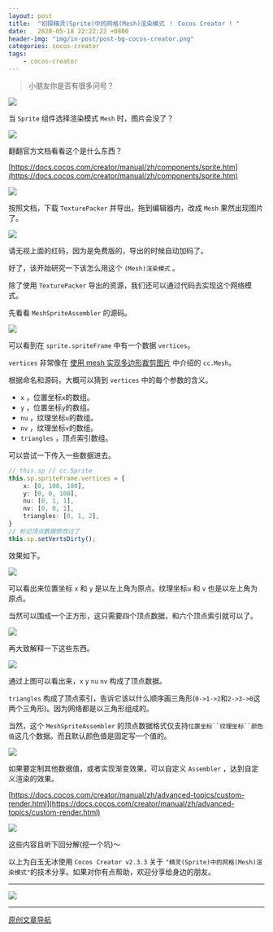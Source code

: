 ```yaml
---
layout: post
title:  "初探精灵(Sprite)中的网格(Mesh)渲染模式 ！ Cocos Creator ! "
date:   2020-05-18 22:22:22 +0800
header-img: "img/in-post/post-bg-cocos-creator.png"
categories: cocos-creator
tags:
    - cocos-creator
---
```


> 小朋友你是否有很多问号？   

![](/img/in-post/202005/18-01.jpg)   


当 `Sprite` 组件选择渲染模式 `Mesh` 时，图片会没了？    

![](/img/in-post/202005/18-02.jpg)   

翻翻官方文档看看这个是什么东西？   

[https://docs.cocos.com/creator/manual/zh/components/sprite.htm](https://docs.cocos.com/creator/manual/zh/components/sprite.htm)   

![](/img/in-post/202005/18-03.jpg)   

按照文档，下载 `TexturePacker` 并导出，拖到编辑器内，改成 `Mesh` 果然出现图片了。  

![](/img/in-post/202005/18-04.jpg)   

请无视上面的红码，因为是免费版的，导出的时候自动加码了。  

好了，该开始研究一下该怎么用这个 `(Mesh)渲染模式` 。

除了使用 `TexturePacker` 导出的资源，我们还可以通过代码去实现这个网络模式。  

先看看 `MeshSpriteAssembler` 的源码。  

![](/img/in-post/202005/18-05.jpg)   

可以看到在 `sprite.spriteFrame` 中有一个数据 `vertices`。   

`vertices` 非常像在 [使用 mesh 实现多边形裁剪图片](https://mp.weixin.qq.com/s/r1IEcFXdy4O2Fn4IPs1m_w) 中介绍的 `cc.Mesh`。  

根据命名和源码，大概可以猜到 `vertices` 中的每个参数的含义。  
- `x` ，位置坐标`x`的数组。
- `y` ，位置坐标`y`的数组。
- `nu` ，纹理坐标`u`的数组。
- `nv` ，纹理坐标`v`的数组。
- `triangles` ，顶点索引数组。


可以尝试一下传入一些数据进去。  
```ts
// this.sp // cc.Sprite
this.sp.spriteFrame.vertices = {
    x: [0, 100, 100],
    y: [0, 0, 100],
    nu: [0, 1, 1],
    nv: [0, 0, 1], 
    triangles: [0, 1, 2],
}
// 标记顶点数据修改过了
this.sp.setVertsDirty();  
```

效果如下。  

![](/img/in-post/202005/18-06.jpg)   

可以看出来位置坐标 `x` 和 `y` 是以左上角为原点。纹理坐标`u` 和 `v` 也是以左上角为原点。    

当然可以围成一个正方形，这只需要四个顶点数据，和六个顶点索引就可以了。   

![](/img/in-post/202005/18-07.jpg)   

再大致解释一下这些东西。  

![](/img/in-post/202005/18-08.jpg)   

通过上图可以看出来，`x` `y` `nu` `nv` 构成了顶点数据。

`triangles` 构成了顶点索引，告诉它该以什么顺序画三角形(`0->1->2`和`2->3->0`这两个三角形)。因为网络都是以三角形组成的。   


当然，这个 `MeshSpriteAssembler` 的顶点数据格式仅支持`位置坐标``纹理坐标``颜色值`这几个数据。而且默认颜色值是固定写一个值的。  

![](/img/in-post/202005/18-09.jpg)   

如果要定制其他数据值，或者实现渐变效果，可以自定义 `Assembler` ，达到自定义渲染的效果。  

[https://docs.cocos.com/creator/manual/zh/advanced-topics/custom-render.html](https://docs.cocos.com/creator/manual/zh/advanced-topics/custom-render.html)

![](/img/in-post/202005/18-10.jpg)   

这些内容且听下回分解(挖一个坑)～   

以上为白玉无冰使用 `Cocos Creator v2.3.3` 关于 `"精灵(Sprite)中的网格(Mesh)渲染模式"`的技术分享。如果对你有点帮助，欢迎分享给身边的朋友。   


---

![](/img/in-post/bottom.png)  

---

<!-- [完整代码](https://github.com/baiyuwubing/cocos-creator-examples)    -->
[原创文章导航](https://mp.weixin.qq.com/s/Ht0kIbaeBEds_wUeUlu8JQ)   